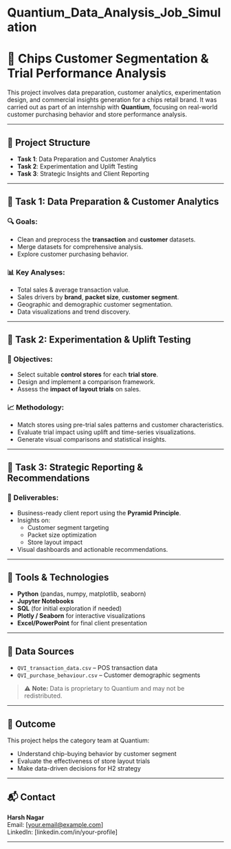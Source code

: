 # Quantium_Data_Analysis_Job_Simulation

# 🛒 Chips Customer Segmentation & Trial Performance Analysis

This project involves data preparation, customer analytics, experimentation design, and commercial insights generation for a chips retail brand. It was carried out as part of an internship with **Quantium**, focusing on real-world customer purchasing behavior and store performance analysis.

---

## 📁 Project Structure

- **Task 1**: Data Preparation and Customer Analytics  
- **Task 2**: Experimentation and Uplift Testing  
- **Task 3**: Strategic Insights and Client Reporting  

---

## 🧹 Task 1: Data Preparation & Customer Analytics

### 🔍 Goals:
- Clean and preprocess the **transaction** and **customer** datasets.
- Merge datasets for comprehensive analysis.
- Explore customer purchasing behavior.

### 📊 Key Analyses:
- Total sales & average transaction value.
- Sales drivers by **brand**, **packet size**, **customer segment**.
- Geographic and demographic customer segmentation.
- Data visualizations and trend discovery.

---

## 🧪 Task 2: Experimentation & Uplift Testing

### 🎯 Objectives:
- Select suitable **control stores** for each **trial store**.
- Design and implement a comparison framework.
- Assess the **impact of layout trials** on sales.

### 📈 Methodology:
- Match stores using pre-trial sales patterns and customer characteristics.
- Evaluate trial impact using uplift and time-series visualizations.
- Generate visual comparisons and statistical insights.

---

## 📑 Task 3: Strategic Reporting & Recommendations

### 🧠 Deliverables:
- Business-ready client report using the **Pyramid Principle**.
- Insights on:
  - Customer segment targeting
  - Packet size optimization
  - Store layout impact
- Visual dashboards and actionable recommendations.

---

## 📌 Tools & Technologies

- **Python** (pandas, numpy, matplotlib, seaborn)
- **Jupyter Notebooks**
- **SQL** (for initial exploration if needed)
- **Plotly / Seaborn** for interactive visualizations
- **Excel/PowerPoint** for final client presentation

---

## 📁 Data Sources

- `QVI_transaction_data.csv` – POS transaction data  
- `QVI_purchase_behaviour.csv` – Customer demographic segments

> ⚠️ **Note:** Data is proprietary to Quantium and may not be redistributed.

---

## 📢 Outcome

This project helps the category team at Quantium:
- Understand chip-buying behavior by customer segment
- Evaluate the effectiveness of store layout trials
- Make data-driven decisions for H2 strategy

---

## 📬 Contact

**Harsh Nagar**  
Email: [your.email@example.com]  
LinkedIn: [linkedin.com/in/your-profile]  

---


